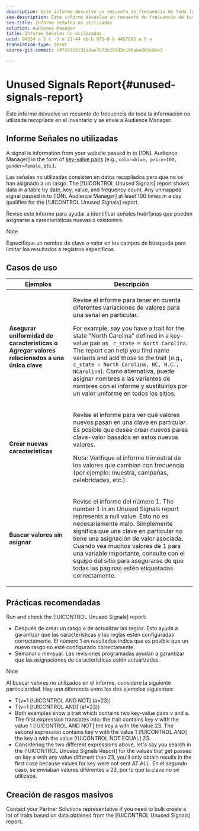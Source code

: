```yaml
---
description: Este informe devuelve un recuento de frecuencia de toda la información no utilizada recopilada en el inventario y se envía a Audience Manager.
seo-description: Este informe devuelve un recuento de frecuencia de toda la información no utilizada recopilada en el inventario y se envía a Audience Manager.
seo-title: Informe Señales no utilizadas
solution: Audience Manager
title: Informe Señales no utilizadas
uuid: 04334 a 5 c -3 e 21-44 db-b 971-0 b 4457685 e 9 a
translation-type: tm+mt
source-git-commit: c9737315132e2ae7d72c250d8c196abe8d9e0e43

---
```



# Unused Signals Report{#unused-signals-report}

Este informe devuelve un recuento de frecuencia de toda la información no utilizada recopilada en el inventario y se envía a Audience Manager.

<!-- 

c_unused_signals.xml

 -->

## Informe Señales no utilizadas

A signal is information from your website passed in to [!DNL Audience Manager] in the form of [key-value pairs](../../reference/key-value-pairs-explained.md) (e.g., `color=blue, price>100, gender=female`, etc.).

Las señales no utilizadas consisten en datos recopilados pero que no se han asignado a un rasgo. The [!UICONTROL Unused Signals] report shows data in a table by date, key, value, and frequency count. Any unmapped signal passed in to [!DNL Audience Manager] at least 100 times in a day qualifies for the [!UICONTROL Unused Signals] report.

Revise este informe para ayudar a identificar señales huérfanas que pueden asignarse a características nuevas o existentes.

>[!NOTE]
>
>Especifique un nombre de clave o valor en los campos de búsqueda para limitar los resultados a registros específicos.

## Casos de uso

<table id="table_E5EE0EC078E14EF4B197243488517A2D"> 
 <thead> 
  <tr> 
   <th colname="col1" class="entry"> Ejemplos </th> 
   <th colname="col2" class="entry"> Descripción </th> 
  </tr> 
 </thead>
 <tbody> 
  <tr> 
   <td colname="col1"> <p><b>Asegurar uniformidad de características o Agregar valores relacionados a una única clave</b> </p> </td> 
   <td colname="col2"> <p>Revise el informe para tener en cuenta diferentes variaciones de valores para una señal en particular. </p> <p>For example, say you have a trait for the state "North Carolina" defined in a key-value pair as <code> c_state = North Carolina</code>. The report can help you find name variants and add those to the trait (e.g., <code> c_state = North Carolina, NC, N.C., NCarolina</code>). Como alternativa, puede asignar nombres a las variantes de nombres con el informe y sustituirlos por un valor uniforme en todos los sitios. </p> <p> </p> </td> 
  </tr> 
  <tr> 
   <td colname="col1"> <p><b>Crear nuevas características</b> </p> </td> 
   <td colname="col2"> <p>Revise el informe para ver qué valores nuevos pasan en una clave en particular. Es posible que desee crear nuevos pares clave-valor basados en estos nuevos valores. </p> <p> <p>Nota: Verifique el informe trimestral de los valores que cambian con frecuencia (por ejemplo: muestra, campañas, celebridades, etc.). </p> </p> </td> 
  </tr> 
  <tr> 
   <td colname="col1"> <p><b>Buscar valores sin asignar</b> </p> </td> 
   <td colname="col2"> <p>Revise el informe del número 1. The number 1 in an <span class="wintitle"> Unused Signals</span> report represents a null value. Esto no es necesariamente malo. Simplemente significa que una clave en particular no tiene una asignación de valor asociada. Cuando vea muchos valores de 1 para una variable importante, consulte con el equipo del sitio para asegurarse de que todas las páginas estén etiquetadas correctamente. </p> </td> 
  </tr> 
 </tbody> 
</table>

## Prácticas recomendadas

Run and check the [!UICONTROL Unused Signals] report:

* Después de crear un rasgo o de actualizar las reglas. Esto ayuda a garantizar que las características y las reglas estén configuradas correctamente. El número 1 en resultados indica que es posible que un nuevo rasgo no esté configurado correctamente.
* Semanal o mensual. Las revisiones programadas ayudan a garantizar que las asignaciones de características estén actualizadas.

>[!NOTE]
>
>Al buscar valores no utilizados en el informe, considere la siguiente particularidad. Hay una diferencia entre los dos ejemplos siguientes:

* T(v=1 [!UICONTROL AND NOT] (a=23))
* T(v=1 [!UICONTROL AND] (a!=23))
* Both examples show a trait which contains two key-value pairs v and a. The first expression translates into: the trait contains key v with the value 1 [!UICONTROL AND NOT] the key a with the value 23. The second expression contains key v with the value 1 [!UICONTROL AND] the key a with the value [!UICONTROL NOT EQUAL] 23.
* Considering the two different expressions above, let&#39;s say you search in the [!UICONTROL Unused Signals Report] for the values that get passed on key a with any value different than 23, you&#39;ll only obtain results in the first case because values for key were not sent AT ALL. En el segundo caso, se enviaban valores diferentes a 23, por lo que la clave no se utilizaba.

## Creación de rasgos masivos

Contact your Partner Solutions representative if you need to bulk create a lot of traits based on data obtained from the [!UICONTROL Unused Signals] report.
